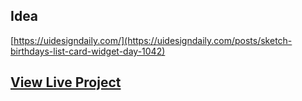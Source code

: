 ## Idea

[https://uidesigndaily.com/](https://uidesigndaily.com/posts/sketch-birthdays-list-card-widget-day-1042)

## [View Live Project](https://react-projects-1-birthday-reminder.netlify.app/)
